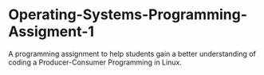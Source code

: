 # Operating-Systems-Programming-Assigment-1
A programming assignment to help students gain a better understanding of coding a Producer-Consumer Programming in Linux. 
